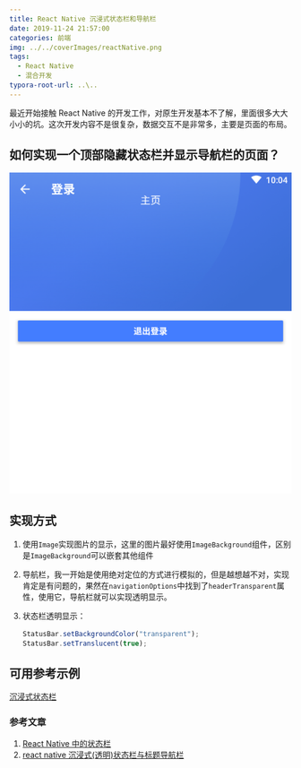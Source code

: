 ```yaml
---
title: React Native 沉浸式状态栏和导航栏
date: 2019-11-24 21:57:00
categories: 前端
img: ../../coverImages/reactNative.png
tags:
  - React Native
  - 混合开发
typora-root-url: ..\..
---
```


最近开始接触 React Native 的开发工作，对原生开发基本不了解，里面很多大大小小的坑。这次开发内容不是很复杂，数据交互不是非常多，主要是页面的布局。

## 如何实现一个顶部隐藏状态栏并显示导航栏的页面？

![产品图片](/images/image-20191124220426772.png)

## 实现方式

1. 使用`Image`实现图片的显示，这里的图片最好使用`ImageBackground`组件，区别是`ImageBackground`可以嵌套其他组件
2. 导航栏，我一开始是使用绝对定位的方式进行模拟的，但是越想越不对，实现肯定是有问题的，果然在`navigationOptions`中找到了`headerTransparent`属性，使用它，导航栏就可以实现透明显示。

3. 状态栏透明显示：

   ```javascript
   StatusBar.setBackgroundColor("transparent");
   StatusBar.setTranslucent(true);
   ```

## 可用参考示例

[沉浸式状态栏](https://github.com/Yaob1990/ReactNativePlayGround/blob/master/src/pages/Bar.js)

### 参考文章

1. [React Native 中的状态栏](https://www.jianshu.com/p/8075ccc84d07)
2. [react native 沉浸式(透明)状态栏与标题导航栏](http://www.jeepxie.net/article/558579.html)
